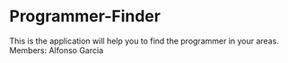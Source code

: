 # Programmer-Finder
This is the application will help you to find the programmer in your areas.
Members: Alfonso Garcia
